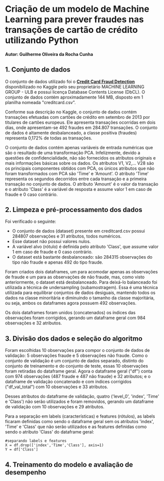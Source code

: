 # Criação de um modelo de Machine Learning para prever fraudes nas transações de cartão de crédito utilizando Python
#### Autor: Guilherme Oliveira da Rocha Cunha

## 1. Conjunto de dados
O conjunto de dados utilizado foi o [**Credit Card Fraud Detection**](https://www.kaggle.com/datasets/mlg-ulb/creditcardfraud) disponibilizado no Kaggle pelo seu proprietário MACHINE LEARNING GROUP - ULB e possui licença Database Contents License (DbCL). O conjunto de dados contém aproximadamente 144 MB, disposto em 1 planilha nomeada "creditcard.csv".

Conforme sua descrição no Kaggle, o conjunto de dados contém transações efetuadas com cartões de crédito em setembro de 2013 por titulares de cartões europeus. Ele apresenta transações ocorridas em dois dias, onde apresentam-se 492 fraudes em 284.807 transações. O conjunto de dados é altamente desbalanceado, a classe positiva (fraudes) representa 0,172% de todas as transações.

O conjunto de dados contém apenas variáveis de entrada numéricas que são o resultado de uma transformação PCA. Infelizmente, devido a questões de confidencialidade, não são fornecidos os atributos originais e mais informações básicas sobre os dados. Os atributos V1, V2,… V28 são os principais componentes obtidos com PCA, os únicos atributos que não foram transformados com PCA são 'Time' e 'Amount'. O atributo 'Time' representa os segundos decorridos entre cada transação e a primeira transação no conjunto de dados. O atributo 'Amount' é o valor da transação e o atributo 'Class' é a variável de resposta e assume valor 1 em caso de fraude e 0 caso contrário.

## 2. Limpeza e pré-processamento dos dados
Foi verificado o seguinte: 
- O conjunto de dados (dataset) presente em creditcard.csv possui 284807 observações e 31 atributos, todos numéricos.
- Esse dataset não possui valores nulos.
- A variável alvo (rótulo) é definida pelo atributo 'Class', que assume valor 1 em caso de fraude e 0 caso contrário.
- O dataset está bastante desbalanceado: são 284315 observações do tipo não fraude e apenas 492 do tipo fraude.

Foram criados dois dataframes, um para acomodar apenas as observações de fraude e um para as observações de não fraude, mas, como visto anteriormente, o dataset está desbalanceado. Para deixá-lo balanceado foi utilizada a técnica de undersampling (subamostragem). Essa é uma técnica utilizada para equilibrar conjuntos de dados desiguais, mantendo todos os dados na classe minoritária e diminuindo o tamanho da classe majoritária, ou seja, ambos os dataframes agora possuem 492 observações.

Os dois dataframes foram unidos (concatenados) os índices das observações foram corrigidos, gerando um dataframe geral com 984 observações e 32 atributos.

## 3. Divisão dos dados e seleção do algoritmo
Foram escolhidas 10 observações para compor o conjunto de dados de validação: 5 observações fraude e 5 observações não fraude. Como o conjunto de validação é um conjunto de dados separado, distinto do conjunto de treinamento e do conjunto de teste, essas 10 observações foram retiradas do dataframe geral. Agora o dataframe geral ("df") conta com 974 observações (487 fraude e 487 não fraude) e 32 atributos; e o dataframe de validação concatenado e com índices corrigidos ("df_val_total") com 10 observações e 33 atributos.

Desses atributos do dataframe de validação, quatro ('level_0', 'index', 'Time' e 'Class') não serão utilizados e foram removidos, gerando um dataframe de validação com 10 observações e 29 atributos.

Para a separação em labels (características) e features (rótulos), as labels ficaram definidas como sendo o dataframe geral sem os atributos 'index', 'Time' e 'Class' que não serão utilizados e as features definidas como sendo o atributo 'Class' do dataframe geral:
```
#separando labels e features
X = df.drop(['index','Time','Class'], axis=1)
Y = df['Class']
```

## 4. Treinamento do modelo e avaliação de desempenho


